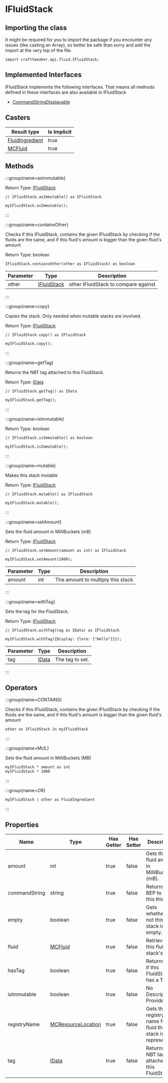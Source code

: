 # IFluidStack

## Importing the class

It might be required for you to import the package if you encounter any issues (like casting an Array), so better be safe than sorry and add the import at the very top of the file.
```zenscript
import crafttweaker.api.fluid.IFluidStack;
```


## Implemented Interfaces
IFluidStack implements the following interfaces. That means all methods defined in these interfaces are also available in IFluidStack

- [CommandStringDisplayable](/vanilla/api/brackets/CommandStringDisplayable)

## Casters

| Result type | Is Implicit |
|-------------|-------------|
| [FluidIngredient](/vanilla/api/fluid/FluidIngredient) | true |
| [MCFluid](/vanilla/api/fluid/MCFluid) | true |

## Methods

:::group{name=asImmutable}

Return Type: [IFluidStack](/vanilla/api/fluid/IFluidStack)

```zenscript
// IFluidStack.asImmutable() as IFluidStack

myIFluidStack.asImmutable();
```

:::

:::group{name=containsOther}

Checks if this IFluidStack, contains the given IFluidStack by checking if the fluids are the same, and if this fluid's amount is bigger than the given fluid's amount

Return Type: boolean

```zenscript
IFluidStack.containsOther(other as IFluidStack) as boolean
```

| Parameter | Type | Description |
|-----------|------|-------------|
| other | [IFluidStack](/vanilla/api/fluid/IFluidStack) | other IFluidStack to compare against |


:::

:::group{name=copy}

Copies the stack. Only needed when mutable stacks are involved.

Return Type: [IFluidStack](/vanilla/api/fluid/IFluidStack)

```zenscript
// IFluidStack.copy() as IFluidStack

myIFluidStack.copy();
```

:::

:::group{name=getTag}

Returns the NBT tag attached to this FluidStack.

Return Type: [IData](/vanilla/api/data/IData)

```zenscript
// IFluidStack.getTag() as IData

myIFluidStack.getTag();
```

:::

:::group{name=isImmutable}

Return Type: boolean

```zenscript
// IFluidStack.isImmutable() as boolean

myIFluidStack.isImmutable();
```

:::

:::group{name=mutable}

Makes this stack mutable

Return Type: [IFluidStack](/vanilla/api/fluid/IFluidStack)

```zenscript
// IFluidStack.mutable() as IFluidStack

myIFluidStack.mutable();
```

:::

:::group{name=setAmount}

Sets the fluid amount in MilliBuckets (mB)

Return Type: [IFluidStack](/vanilla/api/fluid/IFluidStack)

```zenscript
// IFluidStack.setAmount(amount as int) as IFluidStack

myIFluidStack.setAmount(1000);
```

| Parameter | Type | Description |
|-----------|------|-------------|
| amount | int | The amount to multiply this stack |


:::

:::group{name=withTag}

Sets the tag for the FluidStack.

Return Type: [IFluidStack](/vanilla/api/fluid/IFluidStack)

```zenscript
// IFluidStack.withTag(tag as IData) as IFluidStack

myIFluidStack.withTag({Display: {lore: ["Hello"]}});
```

| Parameter | Type | Description |
|-----------|------|-------------|
| tag | [IData](/vanilla/api/data/IData) | The tag to set. |


:::


## Operators

:::group{name=CONTAINS}

Checks if this IFluidStack, contains the given IFluidStack by checking if the fluids are the same, and if this fluid's amount is bigger than the given fluid's amount

```zenscript
other as IFluidStack in myIFluidStack
```

:::

:::group{name=MUL}

Sets the fluid amount in MilliBuckets (MB)

```zenscript
myIFluidStack * amount as int
myIFluidStack * 1000
```

:::

:::group{name=OR}

```zenscript
myIFluidStack | other as FluidIngredient
```

:::


## Properties

| Name | Type | Has Getter | Has Setter | Description |
|------|------|------------|------------|-------------|
| amount | int | true | false | Gets the fluid amount in MilliBuckets (mB). |
| commandString | string | true | false | Returns the BEP to get this thingy |
| empty | boolean | true | false | Gets whether or not this fluid stack is empty. |
| fluid | [MCFluid](/vanilla/api/fluid/MCFluid) | true | false | Retrieves this fluid stack's fluid. |
| hasTag | boolean | true | false | Returns true if this FluidStack has a Tag |
| isImmutable | boolean | true | false | No Description Provided |
| registryName | [MCResourceLocation](/vanilla/api/util/MCResourceLocation) | true | false | Gets the registry name for the fluid this stack is representing. |
| tag | [IData](/vanilla/api/data/IData) | true | false | Returns the NBT tag attached to this FluidStack. |

